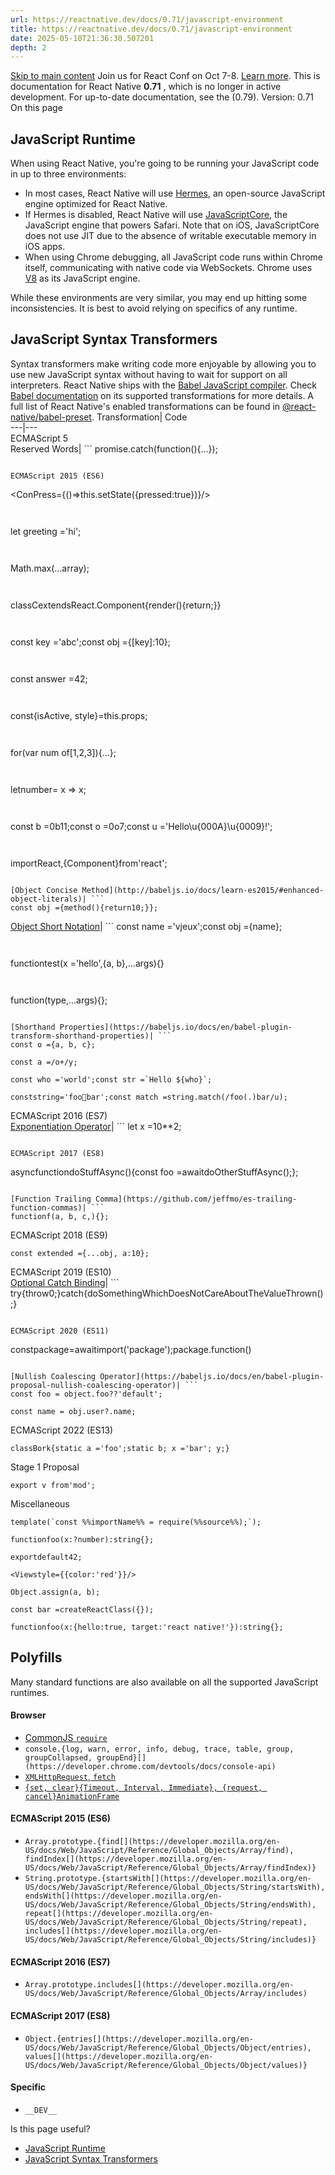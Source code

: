 ```yaml
---
url: https://reactnative.dev/docs/0.71/javascript-environment
title: https://reactnative.dev/docs/0.71/javascript-environment
date: 2025-05-10T21:36:30.507201
depth: 2
---
```


[Skip to main content](https://reactnative.dev/docs/0.71/javascript-environment#__docusaurus_skipToContent_fallback)
Join us for React Conf on Oct 7-8. [Learn more](https://conf.react.dev).
This is documentation for React Native **0.71** , which is no longer in active development.
For up-to-date documentation, see the (0.79).
Version: 0.71
On this page
## JavaScript Runtime[​](https://reactnative.dev/docs/0.71/javascript-environment#javascript-runtime "Direct link to JavaScript Runtime")
When using React Native, you're going to be running your JavaScript code in up to three environments:
  * In most cases, React Native will use [Hermes](https://reactnative.dev/docs/0.71/hermes), an open-source JavaScript engine optimized for React Native.
  * If Hermes is disabled, React Native will use [JavaScriptCore](http://trac.webkit.org/wiki/JavaScriptCore), the JavaScript engine that powers Safari. Note that on iOS, JavaScriptCore does not use JIT due to the absence of writable executable memory in iOS apps.
  * When using Chrome debugging, all JavaScript code runs within Chrome itself, communicating with native code via WebSockets. Chrome uses [V8](https://v8.dev/) as its JavaScript engine.


While these environments are very similar, you may end up hitting some inconsistencies. It is best to avoid relying on specifics of any runtime.
## JavaScript Syntax Transformers[​](https://reactnative.dev/docs/0.71/javascript-environment#javascript-syntax-transformers "Direct link to JavaScript Syntax Transformers")
Syntax transformers make writing code more enjoyable by allowing you to use new JavaScript syntax without having to wait for support on all interpreters.
React Native ships with the [Babel JavaScript compiler](https://babeljs.io). Check [Babel documentation](https://babeljs.io/docs/plugins/#transform-plugins) on its supported transformations for more details.
A full list of React Native's enabled transformations can be found in [@react-native/babel-preset](https://github.com/facebook/react-native/tree/main/packages/react-native-babel-preset).
Transformation| Code  
---|---  
ECMAScript 5  
Reserved Words| ```
promise.catch(function(){...});
```
  
ECMAScript 2015 (ES6)  
```
<ConPress={()=>this.setState({pressed:true})}/>
```
  
```
let greeting ='hi';
```
  
```
Math.max(...array);
```
  
```
classCextendsReact.Component{render(){return<View/>;}}
```
  
```
const key ='abc';const obj ={[key]:10};
```
  
```
const answer =42;
```
  
```
const{isActive, style}=this.props;
```
  
```
for(var num of[1,2,3]){...};
```
  
```
letnumber= x => x;
```
  
```
const b =0b11;const o =0o7;const u ='Hello\u{000A}\u{0009}!';
```
  
```
importReact,{Component}from'react';
```
  
[Object Concise Method](http://babeljs.io/docs/learn-es2015/#enhanced-object-literals)| ```
const obj ={method(){return10;}};
```
  
[Object Short Notation](http://babeljs.io/docs/learn-es2015/#enhanced-object-literals)| ```
const name ='vjeux';const obj ={name};
```
  
```
functiontest(x ='hello',{a, b},...args){}
```
  
```
function(type,...args){};
```
  
[Shorthand Properties](https://babeljs.io/docs/en/babel-plugin-transform-shorthand-properties)| ```
const o ={a, b, c};
```
  
```
const a =/o+/y;
```
  
```
const who ='world';const str =`Hello ${who}`;
```
  
```
conststring='foo💩bar';const match =string.match(/foo(.)bar/u);
```
  
ECMAScript 2016 (ES7)  
[Exponentiation Operator](https://babeljs.io/docs/en/babel-plugin-transform-exponentiation-operator)| ```
let x =10**2;
```
  
ECMAScript 2017 (ES8)  
```
asyncfunctiondoStuffAsync(){const foo =awaitdoOtherStuffAsync();};
```
  
[Function Trailing Comma](https://github.com/jeffmo/es-trailing-function-commas)| ```
functionf(a, b, c,){};
```
  
ECMAScript 2018 (ES9)  
```
const extended ={...obj, a:10};
```
  
ECMAScript 2019 (ES10)  
[Optional Catch Binding](https://babeljs.io/docs/en/babel-plugin-proposal-optional-catch-binding)| ```
try{throw0;}catch{doSomethingWhichDoesNotCareAboutTheValueThrown();}
```
  
ECMAScript 2020 (ES11)  
```
constpackage=awaitimport('package');package.function()
```
  
[Nullish Coalescing Operator](https://babeljs.io/docs/en/babel-plugin-proposal-nullish-coalescing-operator)| ```
const foo = object.foo??'default';
```
  
```
const name = obj.user?.name;
```
  
ECMAScript 2022 (ES13)  
```
classBork{static a ='foo';static b; x ='bar'; y;}
```
  
Stage 1 Proposal  
```
export v from'mod';
```
  
Miscellaneous  
```
template(`const %%importName%% = require(%%source%%);`);
```
  
```
functionfoo(x:?number):string{};
```
  
```
exportdefault42;
```
  
```
<Viewstyle={{color:'red'}}/>
```
  
```
Object.assign(a, b);
```
  
```
const bar =createReactClass({});
```
  
```
functionfoo(x:{hello:true, target:'react native!'}):string{};
```
  
## Polyfills[​](https://reactnative.dev/docs/0.71/javascript-environment#polyfills "Direct link to Polyfills")
Many standard functions are also available on all the supported JavaScript runtimes.
#### Browser[​](https://reactnative.dev/docs/0.71/javascript-environment#browser "Direct link to Browser")
  * [CommonJS `require`](https://nodejs.org/docs/latest/api/modules.html)
  * `console.{log, warn, error, info, debug, trace, table, group, groupCollapsed, groupEnd}[](https://developer.chrome.com/devtools/docs/console-api)`
  * [`XMLHttpRequest`, `fetch`](https://reactnative.dev/docs/0.71/network#content)
  * [`{set, clear}{Timeout, Interval, Immediate}, {request, cancel}AnimationFrame`](https://reactnative.dev/docs/0.71/timers#content)


#### ECMAScript 2015 (ES6)[​](https://reactnative.dev/docs/0.71/javascript-environment#ecmascript-2015-es6 "Direct link to ECMAScript 2015 \(ES6\)")
  * `Array.prototype.{find[](https://developer.mozilla.org/en-US/docs/Web/JavaScript/Reference/Global_Objects/Array/find), findIndex[](https://developer.mozilla.org/en-US/docs/Web/JavaScript/Reference/Global_Objects/Array/findIndex)}`
  * `String.prototype.{startsWith[](https://developer.mozilla.org/en-US/docs/Web/JavaScript/Reference/Global_Objects/String/startsWith), endsWith[](https://developer.mozilla.org/en-US/docs/Web/JavaScript/Reference/Global_Objects/String/endsWith), repeat[](https://developer.mozilla.org/en-US/docs/Web/JavaScript/Reference/Global_Objects/String/repeat), includes[](https://developer.mozilla.org/en-US/docs/Web/JavaScript/Reference/Global_Objects/String/includes)}`


#### ECMAScript 2016 (ES7)[​](https://reactnative.dev/docs/0.71/javascript-environment#ecmascript-2016-es7 "Direct link to ECMAScript 2016 \(ES7\)")
  * `Array.prototype.includes[](https://developer.mozilla.org/en-US/docs/Web/JavaScript/Reference/Global_Objects/Array/includes)`


#### ECMAScript 2017 (ES8)[​](https://reactnative.dev/docs/0.71/javascript-environment#ecmascript-2017-es8 "Direct link to ECMAScript 2017 \(ES8\)")
  * `Object.{entries[](https://developer.mozilla.org/en-US/docs/Web/JavaScript/Reference/Global_Objects/Object/entries), values[](https://developer.mozilla.org/en-US/docs/Web/JavaScript/Reference/Global_Objects/Object/values)}`


#### Specific[​](https://reactnative.dev/docs/0.71/javascript-environment#specific "Direct link to Specific")
  * `__DEV__`


Is this page useful?
  * [JavaScript Runtime](https://reactnative.dev/docs/0.71/javascript-environment#javascript-runtime)
  * [JavaScript Syntax Transformers](https://reactnative.dev/docs/0.71/javascript-environment#javascript-syntax-transformers)



